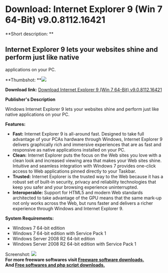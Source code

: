 # Download: Internet Explorer 9 (Win 7 64-Bit) v9.0.8112.16421

**Short description: **

## Internet Explorer 9 lets your websites shine and perform just like native
applications on your PC.

  
**Thumbshot: **![](http://www.freewarefiles.com/screenshot/ie9b_md.jpg)   
  
**Download link:** [Download Internet Explorer 9 (Win 7 64-Bit) v9.0.8112.16421](http://freesoftwares.boysofts.com/Internet-Explorer-9-Win-7-64-Bit_program_65422.html)  
  

**Publisher's Description**  
  

Windows Internet Explorer 9 lets your websites shine and perform just like
native applications on your PC.

**Features:**

  * **Fast:** Internet Explorer 9 is all-around fast. Designed to take full advantage of your PCAs hardware through Windows, Internet Explorer 9 delivers graphically rich and immersive experiences that are as fast and responsive as native applications installed on your PC. 
  * **Clean:** Internet Explorer puts the focus on the Web sites you love with a clean look and increased viewing area that makes your Web sites shine. Intuitive and seamless integration with Windows 7 provides one-click access to Web applications pinned directly to your Taskbar. 
  * **Trusted:** Internet Explorer is the trusted way to the Web because it has a robust set of built-in security, privacy and reliability technologies that keep you safer and your browsing experience uninterrupted. 
  * **Interoperable:** Support for HTML5 and modern Web standards architected to take advantage of the GPU means that the same mark-up not only works across the Web, but runs faster and delivers a richer experience through Windows and Internet Explorer 9. 

**System Requirements:**

  * Windows 7 64-bit edition 
  * Windows 7 64-bit edition with Service Pack 1 
  * Windows Server 2008 R2 64-bit edition 
  * Windows Server 2008 R2 64-bit edition with Service Pack 1 

  
  
Screenshot: ![](http://www.freewarefiles.com/screenshot/ie9b.jpg)  
**For more freeware softwares visit [Freeware software downloads.](http://freesoftwares.boysofts.com/)**   
**And [Free softwares and php script downloads.](http://www.boysofts.com/)**

